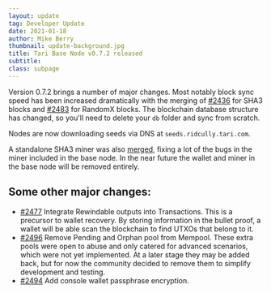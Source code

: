 ```yaml
---
layout: update
tag: Developer Update
date: 2021-01-18
author: Mike Berry
thumbnail: update-background.jpg
title: Tari Base Node v0.7.2 released
subtitle:
class: subpage
---
```


Version 0.7.2 brings a number of major changes. Most notably block sync speed has been increased dramatically with the merging of [#2436](https://github.com/tari-project/tari/pull/2436) for SHA3 blocks and [#2483](https://github.com/tari-project/tari/pull/2483) for RandomX blocks. The blockchain database structure
has changed, so you'll need to delete your `db` folder and sync from scratch.

Nodes are now downloading seeds via DNS at `seeds.ridcully.tari.com`.

A standalone SHA3 miner was also [merged](https://github.com/tari-project/tari/pull/2513), fixing a lot of the bugs in the miner included in the base node. In the near future the wallet and miner in the base node will be removed entirely.

## Some other major changes:

- [#2477](https://github.com/tari-project/tari/pull/2477) Integrate Rewindable outputs into Transactions.
  This is a precursor to wallet recovery. By storing information in the bullet proof, a wallet will be able scan the blockchain to find UTXOs that belong to it.
- [#2496](https://github.com/tari-project/tari/pull/2496) Remove Pending and Orphan pool from Mempool. These extra pools were open to abuse and only catered
  for advanced scenarios, which were not yet implemented. At a later stage they may be added back, but for now the community decided to remove them to simplify
  development and testing.
- [#2494](https://github.com/tari-project/tari/pull/2494) Add console wallet passphrase encryption.
